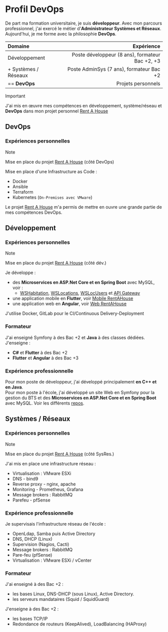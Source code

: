 # Profil DevOps

De part ma formation universitaire, je suis **développeur**.
Avec mon parcours professionnel, j'ai exercé le métier d'**Administrateur Systèmes et Réseaux**.  
Aujourd'hui, je me forme avec la philosophie **DevOps**.

| Domaine              |                                      Expérience |
|:---------------------|------------------------------------------------:|
| Développement        | Poste développeur (8 ans), formateur Bac +2, +3 |
| + Systèmes / Réseaux |        Poste AdminSys (7 ans), formateur Bac +2 |
| == **DevOps**        |                              Projets personnels |

> [!IMPORTANT]
> J'ai mis en œuvre mes compétences en développement, système/réseau et **DevOps** 
> dans mon projet personnel [Rent A House](rentahouse/README.md)

## DevOps
### Expériences personnelles

> [!NOTE]
> Mise en place du projet [Rent A House](rentahouse/devops.md ) (côté DevOps)

Mise en place d'une Infrastructure as Code :
- Docker
- Ansible
- Terraform
- Kubernetes (`On-Premises avec VMware`)

Le projet [Rent A House](rentahouse/devops.md ) m'a permis de mettre en ouvre une grande partie de mes compétences DevOps.


## Développement

### Expériences personnelles

> [!NOTE]
> Mise en place du projet [Rent A House](rentahouse/developpement.md) (côté dév.)

Je développe : 
- des **Microservices en ASP.Net Core et en Spring Boot** avec MySQL, voir :
  - [WSHabitation](https://gitlab.com/kilroywashere.devops/wshabitation), [WSLocations](https://gitlab.com/kilroywashere.devops/wslocation), [WSLocUsers](https://gitlab.com/kilroywashere.devops/wslocuser) et [API Gateway](https://gitlab.com/kilroywashere.devops/apigateway)
- une application mobile en **Flutter**, voir [Mobile RentAHouse](https://gitlab.com/kilroywashere.devops/mrentahouse)
- une application web en **Angular**, voir [Web RentAHouse](https://gitlab.com/kilroywashere.devops/wrentahouse)

J'utilise Docker, GitLab pour le CI/Continuous Delivery-Deployment

### Formateur
J'ai enseigné Symfony à des Bac +2 et **Java** à des classes dédiées.  
J'enseigne :
- **C#** et **Flutter** à des Bac +2
- **Flutter** et **Angular** à des Bac +3

### Expérience professionnelle
Pour mon poste de développeur, j'ai développé principalement **en C++ et en Java**.  
Pour mon poste à l'école, j'ai développé un site Web en Symfony pour la gestion du BTS et des **Microservices en ASP.Net Core et en Spring Boot** avec MySQL.
Voir les différents [repos](https://github.com/jlbepsi?tab=repositories).

## Systèmes / Réseaux

### Expériences personnelles

> [!NOTE]
> Mise en place du projet [Rent A House](rentahouse/sysres.md) (côté SysRes.)

J'ai mis en place une infrastructure réseau :
- Virtualisation : VMware ESXi
- DNS - bind9
- Reverse proxy - nginx, apache
- Monitoring - Prometheus, Grafana
- Message brokers : RabbitMQ
- Parefeu - pfSense

### Expérience professionnelle
Je supervisais l'infrastructure réseau de l'école :
- OpenLdap, Samba puis Active Directory
- DNS, DHCP (Linux)
- Supervision (Nagios, Cacti)
- Message brokers : RabbitMQ
- Pare-feu (pfSense)
- Virtualisation : VMware ESXi / vCenter

### Formateur
J'ai enseigné à des Bac +2 :
- les bases Linux, DNS-DHCP (sous Linux), Active Directory.
- les serveurs mandataires (Squid / SquidGuard)

J'enseigne à des Bac +2 :
- les bases TCP/IP
- Redondance de routeurs (KeepAlived), LoadBalancing (HAProxy)


